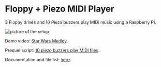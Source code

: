 # Floppy + Piezo MIDI Player

3 Floppy drives and 10 Piezo buzzers play MIDI music using a Raspberry PI.

![picture of the setup](kep.jpg)

Demo video: [Star Wars Medley](https://youtu.be/kjZNSoIBvME).

Prequel script: [10 piezo buzzers play MIDI files](https://github.com/4321ba/midi_player).

Documentation and file list: [here](paper/documentation.md).
